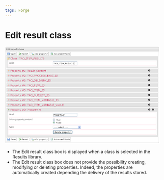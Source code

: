 ```yaml
---
tags: Forge
---
```


Edit result class
=================

![](resources/results-editclass1.png)

-   The Edit result class box is displayed when a class is selected in the Results library.
-   The Edit result class box does not provide the possibility creating, modifying or deleting properties. Indeed, the properties are automatically created depending the delivery of the results stored.

